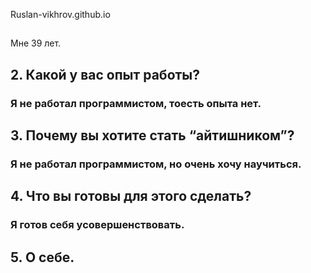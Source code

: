  Ruslan-vikhrov.github.io

   ##  
Мне 39 лет. 

<h2>2.    Какой у вас опыт работы?  
<p> <h3> Я не работал программистом, тоесть опыта нет. 
<h2>3.    Почему вы хотите стать “айтишником”?
<p> <h3> Я не работал программистом, но очень хочу научиться. 
<h2>4.        Что вы готовы для этого сделать?
<p><h3>  Я готов себя усовершенствовать. 
<h2>5. О себе.<h/>



 

